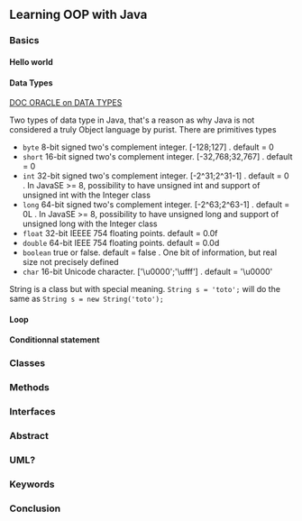 ## Learning OOP with Java ##

### Basics ###

#### Hello world ####
#### Data Types ####

[DOC ORACLE on DATA TYPES](https://docs.oracle.com/javase/tutorial/java/nutsandbolts/datatypes.html)


Two types of data type in Java, that's a reason as why Java is not considered a truly Object language by purist.
There are primitives types
 - `byte` 8-bit signed two's complement integer. [-128;127] . default = 0
 - `short` 16-bit signed two's complement integer. [-32,768;32,767] . default = 0
 - `int` 32-bit signed two's complement integer. [-2^31;2^31-1] . default = 0 . In JavaSE >= 8, possibility to have unsigned int and support of unsigned int with the Integer class
 - `long` 64-bit signed two's complement integer. [-2^63;2^63-1] . default = 0L . In JavaSE >= 8, possibility to have unsigned long and support of unsigned long with the Integer class
 - `float` 32-bit IEEEE 754 floating points. default = 0.0f
 - `double` 64-bit IEEE 754 floating points. default = 0.0d
 - `boolean` true or false. default = false . One bit of information, but real size not precisely defined
 - `char` 16-bit Unicode character. ['\u0000';'\ufff'] . default = '\u0000'
 
String is a class but with special meaning. `String s = 'toto';` will do the same as `String s = new String('toto');`
 
#### Loop ####
#### Conditionnal statement ####

### Classes ###

### Methods ###

### Interfaces ###

### Abstract ###

### UML? ###

### Keywords ###

### Conclusion ### 